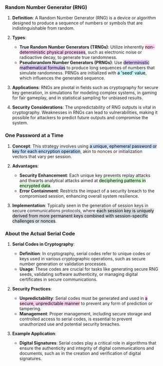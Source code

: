 ### Random Number Generator (RNG)

1. **Definition**: A Random Number Generator (RNG) is a device or algorithm designed to produce a sequence of numbers or symbols that are indistinguishable from random.

2. **Types**:
   - **True Random Number Generators (TRNGs)**: Utilize inherently <mark style="background: #FFB8EBA6;">non-deterministic physical processes</mark>, such as electronic noise or radioactive decay, to generate true randomness.
   - **Pseudorandom Number Generators (PRNGs)**: Use <mark style="background: #D2B3FFA6;">deterministic mathematical formulas</mark> to produce long sequences of numbers that simulate randomness. PRNGs are initialized with <mark style="background: #ABF7F7A6;">a 'seed' value</mark>, which influences the generated sequence.

3. **Applications**: RNGs are pivotal in fields such as cryptography for secure key generation, in simulations for modeling complex systems, in gaming for fair gameplay, and in statistical sampling for unbiased results.

4. **Security Considerations**: The unpredictability of RNG outputs is vital in cryptography. Weaknesses in RNGs can lead to vulnerabilities, making it possible for attackers to predict future outputs and compromise the system.

### One Password at a Time

1. **Concept**: This strategy involves using <mark style="background: #ADCCFFA6;">a unique, ephemeral password or key for each encryption operation</mark>, akin to nonces or initialization vectors that vary per session.

2. **Advantages**:
   - **Security Enhancement**: Each unique key prevents replay attacks and thwarts analytical attacks aimed at <mark style="background: #BBFABBA6;">deciphering patterns in encrypted data</mark>.
   - **Error Containment**: Restricts the impact of a security breach to the compromised session, enhancing overall system resilience.

3. **Implementation**: Typically seen in the generation of session keys in secure communications protocols, where <mark style="background: #CACFD9A6;">each session key is uniquely derived from more permanent keys combined with session-specific challenges or nonces</mark>.

### About the Actual Serial Code

1. **Serial Codes in Cryptography**:
   - **Definition**: In cryptography, serial codes refer to unique codes or keys used in various cryptographic operations, such as secure number generation or validation processes.
   - **Usage**: These codes are crucial for tasks like generating secure RNG seeds, validating software authenticity, or managing digital certificates in secure communications.

2. **Security Practices**:
   - **Unpredictability**: Serial codes must be generated and used in <mark style="background: #FFB8EBA6;">a secure, unpredictable manner</mark> to prevent any form of prediction or tampering.
   - **Management**: Proper management, including secure storage and controlled access to serial codes, is essential to prevent unauthorized use and potential security breaches.

3. **Example Application**:
   - **Digital Signatures**: Serial codes play a critical role in algorithms that ensure the authenticity and integrity of digital communications and documents, such as in the creation and verification of digital signatures.

